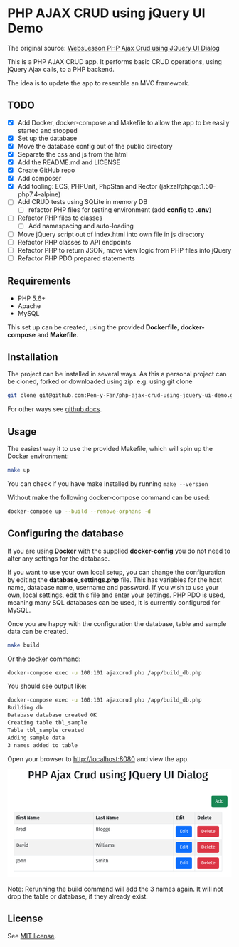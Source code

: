# PHP AJAX CRUD using jQuery UI Demo

The original
source: [WebsLesson PHP Ajax Crud using JQuery UI Dialog](https://www.webslesson.info/2018/03/php-ajax-crud-using-jquery-ui-dialog.html)

This is a PHP AJAX CRUD app. It performs basic CRUD operations, using jQuery Ajax calls, to a PHP backend.

The idea is to update the app to resemble an MVC framework.

## TODO

- [x] Add Docker, docker-compose and Makefile to allow the app to be easily started and stopped
- [x] Set up the database
- [x] Move the database config out of the public directory
- [x] Separate the css and js from the html
- [x] Add the README.md and LICENSE
- [x] Create GitHub repo
- [x] Add composer
- [x] Add tooling: ECS, PHPUnit, PhpStan and Rector (jakzal/phpqa:1.50-php7.4-alpine)
- [ ] Add CRUD tests using SQLite in memory DB
    - [ ] refactor PHP files for testing environment (add **config** to **.env**)
- [ ] Refactor PHP files to classes
    - [ ] Add namespacing and auto-loading
- [ ] Move jQuery script out of index.html into own file in js directory
- [ ] Refactor PHP classes to API endpoints
- [ ] Refactor PHP to return JSON, move view logic from PHP files into jQuery
- [ ] Refactor PHP PDO prepared statements

## Requirements

- PHP 5.6+
- Apache
- MySQL

This set up can be created, using the provided **Dockerfile**, **docker-compose** and **Makefile**.

## Installation

The project can be installed in several ways. As this a personal project can be cloned, forked or downloaded using zip.
e.g. using git clone

```sh
git clone git@github.com:Pen-y-Fan/php-ajax-crud-using-jquery-ui-demo.git 
```

For other ways see [github docs](https://docs.github.com/en/github/using-git/which-remote-url-should-i-use).

## Usage

The easiest way it to use the provided Makefile, which will spin up the Docker environment:

```sh
make up
```

You can check if you have make installed by running `make --version`

Without make the following docker-compose command can be used:

```sh
docker-compose up --build --remove-orphans -d
```

## Configuring the database

If you are using **Docker** with the supplied **docker-config** you do not need to alter any settings for the database.

If you want to use your own local setup, you can change the configuration by editing the **database_settings.php** file.
This has variables for the host name, database name, username and password. If you wish to use your own, local settings,
edit this file and enter your settings. PHP PDO is used, meaning many SQL databases can be used, it is currently
configured for MySQL.

Once you are happy with the configuration the database, table and sample data can be created.

```sh
make build
```

Or the docker command:

```sh
docker-compose exec -u 100:101 ajaxcrud php /app/build_db.php
```

You should see output like:

```sh
docker-compose exec -u 100:101 ajaxcrud php /app/build_db.php
Building db
Database database created OK
Creating table tbl_sample
Table tbl_sample created
Adding sample data
3 names added to table
```

Open your browser to <http://localhost:8080> and view the app.

!["Example CRUD app"](./doc/php-ajax-crup-app.png "Example CRUD app")

Note: Rerunning the build command will add the 3 names again. It will not drop the table or database, if they already
exist.

## License

See [MIT license](./LICENSE.md).
